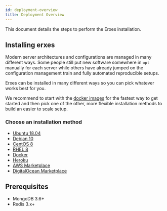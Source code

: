 ```yaml
---
id: deployment-overview
title: Deployment Overview
---
```


This document details the steps to perform the Erxes installation.

## Installing erxes

Modern server architectures and configurations are managed in many different ways. Some people still put new software somewhere in `opt` manually for each server while others have already jumped on the configuration management train and fully automated reproducible setups.

Erxes can be installed in many different ways so you can pick whatever works best for you.

We recommend to start with the [docker images](installation/docker.md) for the fastest way to get started and then pick one of the other, more flexible installation methods to build an easier to scale setup.

### Choose an installation method

- [Ubuntu 18.04](installation/ubuntu.md)
- [Debian 10](installation/debian10.md)
- [CentOS 8](installation/centos8.md)
- [RHEL 8](installation/redhat8.md)
- [Docker](installation/docker.md)
- [Heroku](installation/heroku.md)
- [AWS Marketplace](installation/aws.md)
- [DigitalOcean Marketplace](installation/digitalocean.md)

## Prerequisites

- MongoDB 3.6+
- Redis 3.x+
